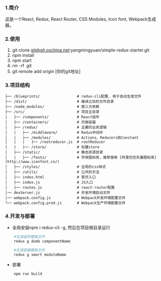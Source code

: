 ### 1.简介
这是一个React, Redux, React Router, CSS Modules, Icon font, Webpack生成器。

### 2.使用
1. git clone git@git.oschina.net:yangmingyuan/simple-redux-starter.git
2. npm install
3. npm start
4. rm -rf .git
5. git remote add origin [你的git地址]

### 3.项目结构
```
├── /blueprints/                 # redux-cli配置, 用于自动生成文件
├── /dist/                       # 编译之后的文件目录
├── /node_modules/               # 第三方依赖
├── /src/                        # 项目主目录
│   ├── /components/             # React组件
│   ├── /containers/             # 页面容器
│   ├── /redux/                  # 主要的业务逻辑
│   |   ├── /middleware/         # Redux中间件
│   |   ├── /modules/            # Actions、Reducers和Constant
│   |   |   ├── /rootreducer.js  # rootReducer
│   |   ├── /store/              # 创建store
│   ├── /static/                 # 静态资源目录
│   |   ├── /fonts/              # 字体图标库，推荐使用 [阿里巴巴矢量图标库](http://www.iconfont.cn/)
│   ├── /styles/                 # 全局的css样式
│   ├── /utils/                  # 公共的方法
│   ├── index.html               # 首页入口
│   ├── index.js                 # JS入口
│   ├── routes.js                # react-router配置
│── devServer.js                 # 开发环境启动文件
│── webpack.config.js            # Webpack开发环境配置文件
└── webpack.config.prod.js       # Webpack生产环境配置文件
```

### 4.开发与部署
- 全局安装npm i redux-cli -g, 然后在项目根目录运行
```bash
    #生成组件模版文件
    redux g dumb componentName

    #生成容器模版文件
    redux g smart moduleName
```

- 部署
```bash
    npm run build
```

